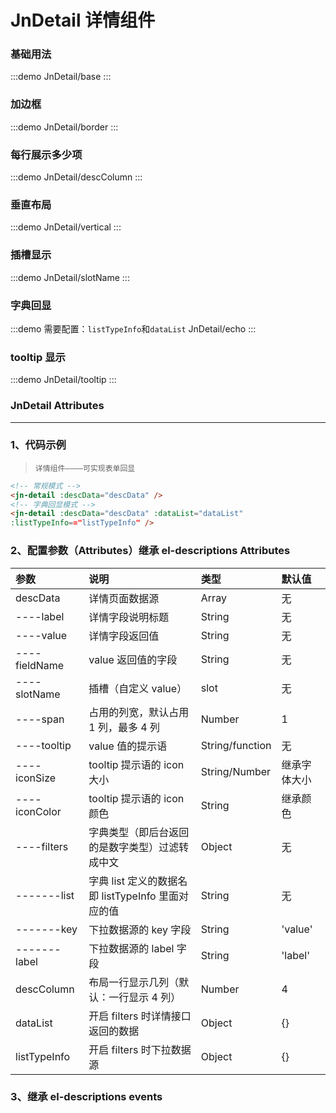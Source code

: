 # JnDetail 详情组件

### 基础用法

:::demo
JnDetail/base
:::

### 加边框

:::demo
JnDetail/border
:::

### 每行展示多少项

:::demo
JnDetail/descColumn
:::

### 垂直布局

:::demo
JnDetail/vertical
:::

### 插槽显示

:::demo
JnDetail/slotName
:::

### 字典回显

:::demo 需要配置：`listTypeInfo`和`dataList`
JnDetail/echo
:::

### tooltip 显示

:::demo
JnDetail/tooltip
:::

### JnDetail Attributes

---

### 1、代码示例

> `详情组件————可实现表单回显`

```html
<!-- 常规模式 -->
<jn-detail :descData="descData" />
<!-- 字典回显模式 -->
<jn-detail :descData="descData" :dataList="dataList"
:listTypeInfo=="listTypeInfo" />
```

### 2、配置参数（Attributes）继承 el-descriptions Attributes

| 参数          | 说明                                               | 类型            | 默认值       |
| :------------ | :------------------------------------------------- | :-------------- | :----------- |
| descData      | 详情页面数据源                                     | Array           | 无           |
| ----label     | 详情字段说明标题                                   | String          | 无           |
| ----value     | 详情字段返回值                                     | String          | 无           |
| ----fieldName | value 返回值的字段                                 | String          | 无           |
| ----slotName  | 插槽（自定义 value）                               | slot            | 无           |
| ----span      | 占用的列宽，默认占用 1 列，最多 4 列               | Number          | 1            |
| ----tooltip   | value 值的提示语                                   | String/function | 无           |
| ----iconSize  | tooltip 提示语的 icon 大小                         | String/Number   | 继承字体大小 |
| ----iconColor | tooltip 提示语的 icon 颜色                         | String          | 继承颜色     |
| ----filters   | 字典类型（即后台返回的是数字类型）过滤转成中文     | Object          | 无           |
| -------list   | 字典 list 定义的数据名即 listTypeInfo 里面对应的值 | String          | 无           |
| -------key    | 下拉数据源的 key 字段                              | String          | 'value'      |
| -------label  | 下拉数据源的 label 字段                            | String          | 'label'      |
| descColumn    | 布局一行显示几列（默认：一行显示 4 列）            | Number          | 4            |
| dataList      | 开启 filters 时详情接口返回的数据                  | Object          | {}           |
| listTypeInfo  | 开启 filters 时下拉数据源                          | Object          | {}           |

### 3、继承 el-descriptions events
